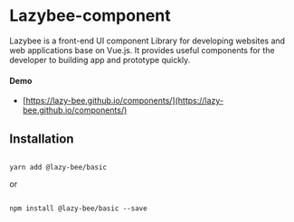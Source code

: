 
<!-- STORY -->

# Lazybee-component
Lazybee is a front-end UI component Library for developing websites and web applications base on Vue.js. It provides useful components for the developer to building app and prototype quickly.

#### Demo
 - [https://lazy-bee.github.io/components/](https://lazy-bee.github.io/components/)

## Installation

  ```shell

  yarn add @lazy-bee/basic
  ```

  or
  ```shell
  
  npm install @lazy-bee/basic --save
  ```
